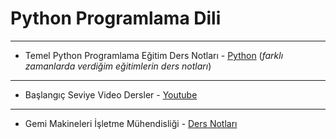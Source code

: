 # Python Programlama Dili
---
* Temel Python Programlama Eğitim Ders Notları - [Python](1_python-programming/readme.md) (_farklı zamanlarda verdiğim eğitimlerin ders notları_)
---
* Başlangıç Seviye Video Dersler - [Youtube](1_python-programming/youtube.md)
---
* Gemi Makineleri İşletme Mühendisliği - [Ders Notları](1_python-programming/GMM-1008/readme.md)

